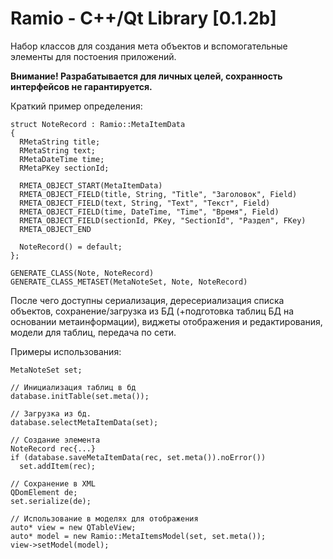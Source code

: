 # Ramio - C++/Qt Library [0.1.2b]

Набор классов для создания мета объектов и вспомогательные элементы для постоения приложений.

**Внимание! Разрабатывается для личных целей, сохранность интерфейсов не гарантируется.**

Краткий пример определения:

	struct NoteRecord : Ramio::MetaItemData
	{
	  RMetaString title;
	  RMetaString text;
	  RMetaDateTime time;
	  RMetaPKey sectionId;

	  RMETA_OBJECT_START(MetaItemData)
	  RMETA_OBJECT_FIELD(title, String, "Title", "Заголовок", Field)
	  RMETA_OBJECT_FIELD(text, String, "Text", "Текст", Field)
	  RMETA_OBJECT_FIELD(time, DateTime, "Time", "Время", Field)
	  RMETA_OBJECT_FIELD(sectionId, PKey, "SectionId", "Раздел", FKey)
	  RMETA_OBJECT_END

	  NoteRecord() = default;
	};

	GENERATE_CLASS(Note, NoteRecord)
	GENERATE_CLASS_METASET(MetaNoteSet, Note, NoteRecord)

После чего доступны сериализация, дересериализация списка объектов,
сохранение/загрузка из БД (+подготовка таблиц БД на основании метаинформации),
виджеты отображения и редактирования, модели для таблиц, передача по сети.

Примеры использования:

	MetaNoteSet set;

	// Инициализация таблиц в бд
	database.initTable(set.meta());

	// Загрузка из бд.
	database.selectMetaItemData(set);

	// Создание элемента
	NoteRecord rec{...}
	if (database.saveMetaItemData(rec, set.meta()).noError())
	  set.addItem(rec);

	// Сохранение в XML
	QDomElement de;
	set.serialize(de);

	// Использование в моделях для отображения
	auto* view = new QTableView;
	auto* model = new Ramio::MetaItemsModel(set, set.meta());
	view->setModel(model);
